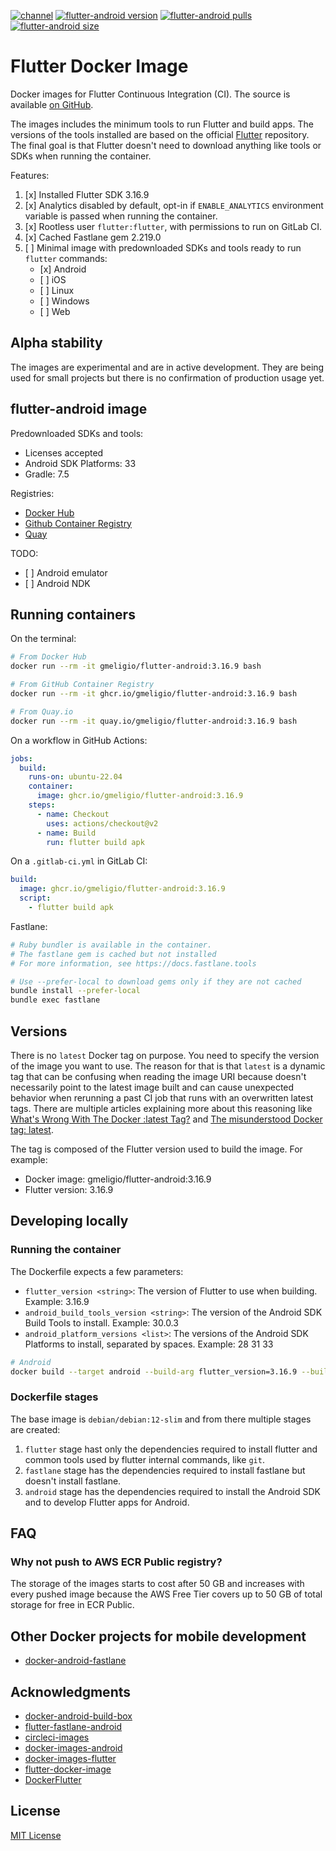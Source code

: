 <!--- This markdown file was auto-generated from "readme.mdx" -->

[![channel](https://img.shields.io/static/v1?label=channel&message=stable&color=blue)](https://docs.flutter.dev/release/archive?tab=linux) [![flutter-android version](https://img.shields.io/docker/v/gmeligio/flutter-android?label=flutter-android%20version)](https://hub.docker.com/r/gmeligio/flutter-android/tags) [![flutter-android pulls](https://img.shields.io/docker/pulls/gmeligio/flutter-android?label=flutter-android%20pulls)](https://hub.docker.com/r/gmeligio/flutter-android/tags) [![flutter-android size](https://img.shields.io/docker/image-size/gmeligio/flutter-android?label=flutter-android%20size)](https://hub.docker.com/r/gmeligio/flutter-android/tags)

# Flutter Docker Image

Docker images for Flutter Continuous Integration (CI). The source is available [on GitHub](https://github.com/gmeligio/flutter-docker-image).

The images includes the minimum tools to run Flutter and build apps. The versions of the tools installed are based on the official [Flutter](https://github.com/flutter/flutter) repository. The final goal is that Flutter doesn't need to download anything like tools or SDKs when running the container.

Features:

1. \[x\] Installed Flutter SDK 3.16.9
2. \[x\] Analytics disabled by default, opt-in if `ENABLE_ANALYTICS` environment variable is passed when running the container.
3. \[x\] Rootless user `flutter:flutter`, with permissions to run on GitLab CI.
4. \[x\] Cached Fastlane gem 2.219.0
5. \[ \] Minimal image with predownloaded SDKs and tools ready to run `flutter` commands:  
   * \[x\] Android  
   * \[ \] iOS  
   * \[ \] Linux  
   * \[ \] Windows  
   * \[ \] Web

## Alpha stability

The images are experimental and are in active development. They are being used for small projects but there is no confirmation of production usage yet.

## flutter-android image

Predownloaded SDKs and tools:

* Licenses accepted
* Android SDK Platforms: 33
* Gradle: 7.5

Registries:

* [Docker Hub](https://hub.docker.com/r/gmeligio/flutter-android)
* [Github Container Registry](https://github.com/gmeligio/flutter-docker-image/pkgs/container/flutter-android)
* [Quay](https://quay.io/repository/gmeligio/flutter-android)

TODO:

* \[ \] Android emulator
* \[ \] Android NDK

## Running containers

On the terminal:

```bash
# From Docker Hub
docker run --rm -it gmeligio/flutter-android:3.16.9 bash

# From GitHub Container Registry
docker run --rm -it ghcr.io/gmeligio/flutter-android:3.16.9 bash

# From Quay.io
docker run --rm -it quay.io/gmeligio/flutter-android:3.16.9 bash
```

On a workflow in GitHub Actions:

```yaml
jobs:
  build:
    runs-on: ubuntu-22.04
    container:
      image: ghcr.io/gmeligio/flutter-android:3.16.9
    steps:
      - name: Checkout
        uses: actions/checkout@v2
      - name: Build
        run: flutter build apk
```

On a `.gitlab-ci.yml` in GitLab CI:

```yaml
build:
  image: ghcr.io/gmeligio/flutter-android:3.16.9
  script:
    - flutter build apk
```

Fastlane:

```bash
# Ruby bundler is available in the container.
# The fastlane gem is cached but not installed
# For more information, see https://docs.fastlane.tools

# Use --prefer-local to download gems only if they are not cached
bundle install --prefer-local
bundle exec fastlane
```

## Versions

There is no `latest` Docker tag on purpose. You need to specify the version of the image you want to use. The reason for that is that `latest` is a dynamic tag that can be confusing when reading the image URI because doesn't necessarily point to the latest image built and can cause unexpected behavior when rerunning a past CI job that runs with an overwritten latest tags. There are multiple articles explaining more about this reasoning like [What's Wrong With The Docker :latest Tag?](https://vsupalov.com/docker-latest-tag/) and [The misunderstood Docker tag: latest](https://medium.com/@mccode/the-misunderstood-docker-tag-latest-af3babfd6375).

The tag is composed of the Flutter version used to build the image. For example:

* Docker image: gmeligio/flutter-android:3.16.9
* Flutter version: 3.16.9

## Developing locally

### Running the container

The Dockerfile expects a few parameters:

* `flutter_version <string>`: The version of Flutter to use when building. Example: 3.16.9
* `android_build_tools_version <string>`: The version of the Android SDK Build Tools to install. Example: 30.0.3
* `android_platform_versions <list>`: The versions of the Android SDK Platforms to install, separated by spaces. Example: 28 31 33

```bash
# Android
docker build --target android --build-arg flutter_version=3.16.9 --build-arg fastlane_version=2.219.0 --build-arg android_build_tools_version=30.0.3 --build-arg android_platform_versions="33" -t android-test .
```

### Dockerfile stages

The base image is `debian/debian:12-slim` and from there multiple stages are created:

1. `flutter` stage hast only the dependencies required to install flutter and common tools used by flutter internal commands, like `git`.
2. `fastlane` stage has the dependencies required to install fastlane but doesn't install fastlane.
3. `android` stage has the dependencies required to install the Android SDK and to develop Flutter apps for Android.

## FAQ

### Why not push to AWS ECR Public registry?

The storage of the images starts to cost after 50 GB and increases with every pushed image because the AWS Free Tier covers up to 50 GB of total storage for free in ECR Public.

## Other Docker projects for mobile development

* [docker-android-fastlane](https://github.com/softartdev/docker-android-fastlane)

## Acknowledgments

* [docker-android-build-box](https://github.com/mingchen/docker-android-build-box)
* [flutter-fastlane-android](https://github.com/gmemstr/flutter-fastlane-android)
* [circleci-images](https://github.com/circleci/circleci-images)
* [docker-images-android](https://github.com/cirruslabs/docker-images-android)
* [docker-images-flutter](https://github.com/cirruslabs/docker-images-flutter)
* [flutter-docker-image](https://github.com/instrumentisto/flutter-docker-image)
* [DockerFlutter](https://github.com/fischerscode/DockerFlutter)

## License

[MIT License](../LICENSE)